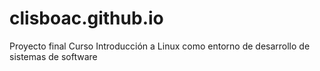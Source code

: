 # clisboac.github.io
Proyecto final Curso
Introducción a Linux como entorno de desarrollo de sistemas de software
